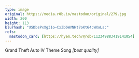 ```yaml
---
type: image
original: https://media.r0b.io/mastodon/original/279.jpg
width: 200
height: 113
blurhash: "USDbsPxXg3Io~CxZbbWVNHt7oKt64:WXoLs:"
refs:
  mastodon_card: [https://hyem.tech/@rob/112349883419141054]
---
```


Grand Theft Auto IV Theme Song *[best quality]*
